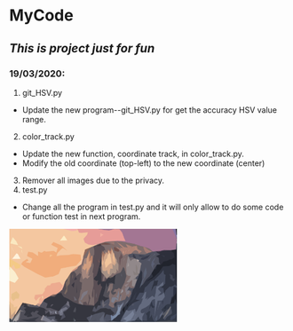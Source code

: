 # MyCode
## *This is project just for fun*

### **19/03/2020:**
1. git_HSV.py  
 * Update the new program--git_HSV.py for get the accuracy HSV value range.  
2. color_track.py
 * Update the new function, coordinate track, in color_track.py.
 * Modify the old coordinate (top-left) to the new coordinate (center)  
3. Remover all images due to the privacy.  
4. test.py
 * Change all the program in test.py and it will only allow to do some code or function test in next program.   

<img src ="./test.png" width="60%" height="60%" align="center">
